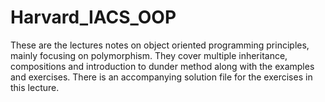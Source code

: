 # Harvard_IACS_OOP

These are the lectures notes on object oriented programming principles, mainly focusing on polymorphism. They cover multiple inheritance, compositions and introduction to dunder method along with the examples and exercises. There is an accompanying solution file for the exercises in this lecture.
